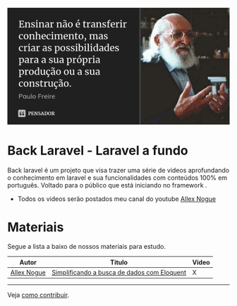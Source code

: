 ![](paulo_freire.jpg)
# Back Laravel - Laravel a fundo 

Back laravel é um projeto que visa trazer uma série de videos aprofundando o conhecimento em laravel e sua funcionalidades com conteúdos 100% em português. Voltado para o público que está iniciando no framework .

  - Todos os videos serão postados meu canal do youtube  [Allex Nogue](https://youtube.com/AllexNogue) 

# Materiais 
Segue a lista a baixo de nossos materiais para estudo.

| Autor | Titulo | Vídeo |
| ------ | ------ | ------- |
| <a href="http://alexnogueira.com" target="_blank">Allex Nogue</a> | [Simplificando a busca de dados com Eloquent](/models/simplificando.md) | X |




-------------
Veja [como contribuir](https://github.com/AllexNogue/backlaravel/issues/1).
